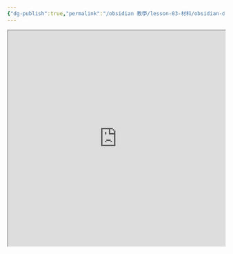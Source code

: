 ```yaml
---
{"dg-publish":true,"permalink":"/obsidian 教學/lesson-03-材料/obsidian-dataabase-slides/","title":"2025-06-27 Obsidian 資料庫｜Slides","tags":["🪨自籌Obsidian工作坊","🎯學習歷程檔案"],"created":"2025-06-20T16:11:06.353+08:00","updated":"2025-06-20T16:14:23.328+08:00"}
---
```


<iframe 
src="https://hackmd.io/@tree10zi23/2025-06-20-obsidian-lesson-02#/" 
	allowfullscreen="allowfullscreen" 
	width="100%" 
	height="500"></iframe>
